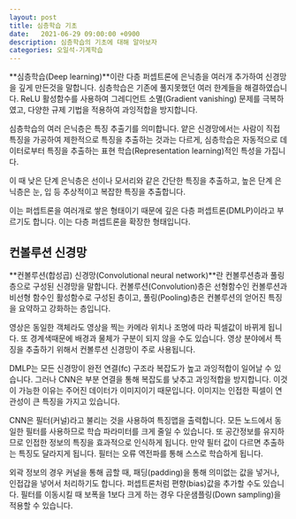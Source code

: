 ```yaml
---
layout: post
title: 심층학습 기초
date:   2021-06-29 09:00:00 +0900
description: 심층학습의 기초에 대해 알아보자
categories: 오일석-기계학습
---
```


**심층학습(Deep learning)**이란 다층 퍼셉트론에 은닉층을 여러개 추가하여 신경망을 깊게 만든것을 말합니다. 심층학습은 기존에 풀지못했던 여러 한계들을 해결하였습니다. ReLU 활성함수를 사용하여 그레디언트 소멸(Gradient vanishing) 문제를 극복하였고, 다양한 규제 기법을 적용하여 과잉적합을 방지합니다.

심층학습의 여러 은닉층은 특징 추출기를 의미합니다. 얕은 신경망에서는 사람이 직접 특징을 가공하여 제한적으로 특징을 추출하는 것과는 다르게, 심층학습은 자동적으로 데이터로부터 특징을 추출하는 표현 학습(Representation learning)적인 특성을 가집니다.

이 때 낮은 단계 은닉층은 선이나 모서리와 같은 간단한 특징을 추출하고, 높은 단계 은닉층은 눈, 입 등 추상적이고 복잡한 특징을 추출합니다.

이는 퍼셉트론을 여러개로 쌓은 형태이기 때문에 깊은 다층 퍼셉트론(DMLP)이라고 부르기도 합니다. 이는 다층 퍼셉트론을 확장한 형태입니다.

## 컨볼루션 신경망

**컨볼루션(합성곱) 신경망(Convolutional neural network)**란 컨볼루션층과 풀링층으로 구성된 신경망을 말합니다. 컨볼루션(Convolution)층은 선형함수인 컨볼루션과 비선형 함수인 활성함수로 구성된 층이고, 풀링(Pooling)층은 컨볼루션의 얻어진 특징을 요약하고 강화하는 층입니다.

영상은 동일한 객체라도 영상을 찍는 카메라 위치나 조명에 따라 픽셀값이 바뀌게 됩니다. 또 경계색때문에 배경과 물체가 구분이 되지 않을 수도 있습니다. 영상 분야에서 특징을 추출하기 위해서 컨볼루션 신경망이 주로 사용됩니다.

DMLP는 모든 신경망이 완전 연결(fc) 구조라 복잡도가 높고 과잉적합이 일어날 수 있습니다. 그러나 CNN은 부분 연결을 통해 복잡도를 낮추고 과잉적합을 방지합니다. 이것이 가능한 이유는 주어진 데이터가 이미지이기 때문입니다. 이미지는 인접한 픽셀이 연관성이 큰 특징을 가지고 있습니다.

CNN은 필터(커널)라고 불리는 것을 사용하여 특징맵을 출력합니다. 모든 노드에서 동일한 필터를 사용하므로 학습 파라미터를 크게 줄일 수 있습니다. 또 공간정보를 유지하므로 인접한 정보의 특징을 효과적으로 인식하게 됩니다. 만약 필터 값이 다르면 추출하는 특징도 달라지게 됩니다. 필터는 오류 역전파를 통해 스스로 학습하게 됩니다.

외곽 정보의 경우 커널을 통해 곱할 때, 패딩(padding)을 통해 의미없는 값을 넣거나, 인접갑을 넣어서 처리하기도 합니다. 퍼셉트론처럼 편향(bias)값을 추가할 수도 있습니다. 필터를 이동시킬 때 보폭을 1보다 크게 하는 경우 다운샘플링(Down sampling)을 적용할 수 있습니다.
